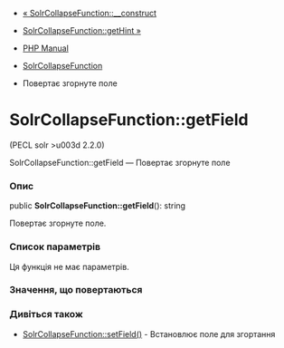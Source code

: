 - [«
SolrCollapseFunction::\_\_construct](solrcollapsefunction.construct.md)
- [SolrCollapseFunction::getHint »](solrcollapsefunction.gethint.md)

- [PHP Manual](index.md)
- [SolrCollapseFunction](class.solrcollapsefunction.md)
- Повертає згорнуте поле

# SolrCollapseFunction::getField

(PECL solr \>u003d 2.2.0)

SolrCollapseFunction::getField — Повертає згорнуте поле

### Опис

public **SolrCollapseFunction::getField**(): string

Повертає згорнуте поле.

### Список параметрів

Ця функція не має параметрів.

### Значення, що повертаються

### Дивіться також

- [SolrCollapseFunction::setField()](solrcollapsefunction.setfield.md) -
Встановлює поле для згортання
